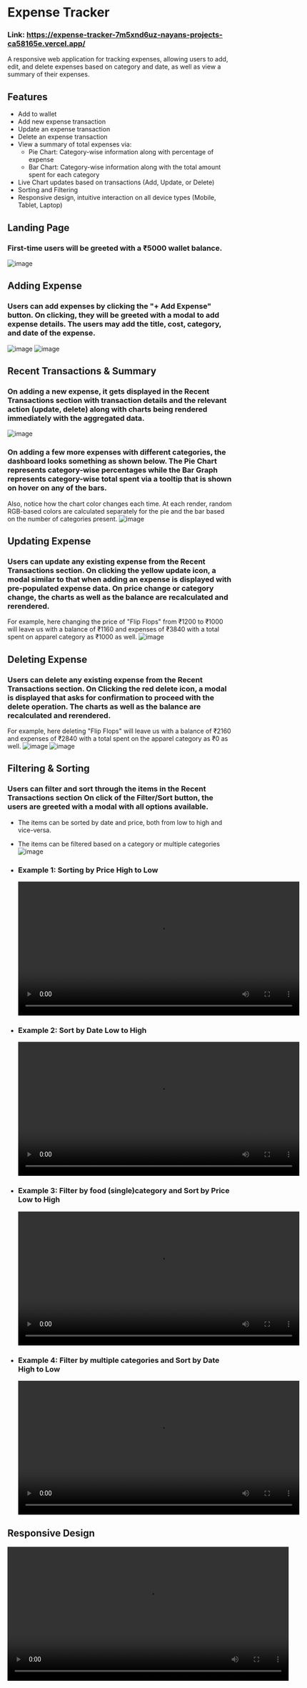 # Expense Tracker
### Link: https://expense-tracker-7m5xnd6uz-nayans-projects-ca58165e.vercel.app/
A responsive web application for tracking expenses, allowing users to add, edit, and delete expenses based on category and date, as well as view a summary of their expenses.

## Features
- Add to wallet
- Add new expense transaction
- Update an expense transaction
- Delete an expense transaction
- View a summary of total expenses via:
  - Pie Chart: Category-wise information along with percentage of expense
  - Bar Chart: Category-wise information along with the total amount spent for each category
- Live Chart updates based on transactions (Add, Update, or Delete)
- Sorting and Filtering
- Responsive design, intuitive interaction on all device types (Mobile, Tablet, Laptop)

## Landing Page
### First-time users will be greeted with a ₹5000 wallet balance.
![image](https://github.com/user-attachments/assets/d8cba14b-6a17-4f8b-8abb-ae281d2a6fb4)


## Adding Expense
### Users can add expenses by clicking the "+ Add Expense" button. On clicking, they will be greeted with a modal to add expense details. The users may add the title, cost, category, and date of the expense.
![image](https://github.com/user-attachments/assets/887d881a-e8e7-4fc9-88a9-828cec82157f)
![image](https://github.com/user-attachments/assets/b6bbda99-c0d4-4a6c-a098-c731ba27bb93)

## Recent Transactions & Summary
### On adding a new expense, it gets displayed in the Recent Transactions section with transaction details and the relevant action (update, delete) along with charts being rendered immediately with the aggregated data.
![image](https://github.com/user-attachments/assets/02f335af-742d-4fe7-8f7e-83347673a13f)
### On adding a few more expenses with different categories, the dashboard looks something as shown below. The Pie Chart represents category-wise percentages while the Bar Graph represents category-wise total spent via a tooltip that is shown on hover on any of the bars.
Also, notice how the chart color changes each time. At each render, random RGB-based colors are calculated separately for the pie and the bar based on the number of categories present.
![image](https://github.com/user-attachments/assets/d55f1b06-acea-4c76-b085-459c4da217a1)

## Updating Expense
### Users can update any existing expense from the Recent Transactions section. On clicking the yellow update icon, a modal similar to that when adding an expense is displayed with pre-populated expense data. On price change or category change, the charts as well as the balance are recalculated and rerendered. 
For example, here changing the price of "Flip Flops" from ₹1200 to ₹1000 will leave us with a balance of ₹1160 and expenses of ₹3840 with a total spent on apparel category as ₹1000 as well.
![image](https://github.com/user-attachments/assets/7df4124d-5066-45c7-9803-2c441f9202f1)

## Deleting Expense
### Users can delete any existing expense from the Recent Transactions section. On Clicking the red delete icon, a modal is displayed that asks for confirmation to proceed with the delete operation. The charts as well as the balance are recalculated and rerendered.
For example, here deleting "Flip Flops" will leave us with a balance of ₹2160 and expenses of ₹2840 with a total spent on the apparel category as ₹0 as well.
![image](https://github.com/user-attachments/assets/e8ee2708-2278-4a82-b9f1-9469ec52bdb7)
![image](https://github.com/user-attachments/assets/e98195c3-ab83-4aa2-a3b5-9fc0f5e871a0)

## Filtering & Sorting
### Users can filter and sort through the items in the Recent Transactions section On click of the Filter/Sort button, the users are greeted with a modal with all options available. 
 - The items can be sorted by date and price, both from low to high and vice-versa.
 - The items can be filtered based on a category or multiple categories
![image](https://github.com/user-attachments/assets/b33b184b-8be8-40f9-b0f5-9d1c4eeec161)

 - ### Example 1: Sorting by Price High to Low
   <video width="630" height="300" src="https://github.com/user-attachments/assets/c1416376-432a-4577-9021-e49d21407475"></video>

 - ### Example 2: Sort by Date Low to High
   <video width="630" height="300" src="https://github.com/user-attachments/assets/525e1383-96e8-4459-81c9-28051577c434"></video>

 - ### Example 3: Filter by food (single)category and Sort by Price Low to High
   <video width="630" height="300" src="https://github.com/user-attachments/assets/5ef389b1-b245-498d-9845-009735e54bba"></video>

 - ### Example 4: Filter by multiple categories and Sort by Date High to Low
   <video width="630" height="300" src="https://github.com/user-attachments/assets/e53d9665-7597-4225-8739-7009237ea85d"></video>

## Responsive Design
<video width="630" height="300" src="https://github.com/user-attachments/assets/835a45d5-d6e5-4c71-a36b-ef27ca79c6c1"></video>












